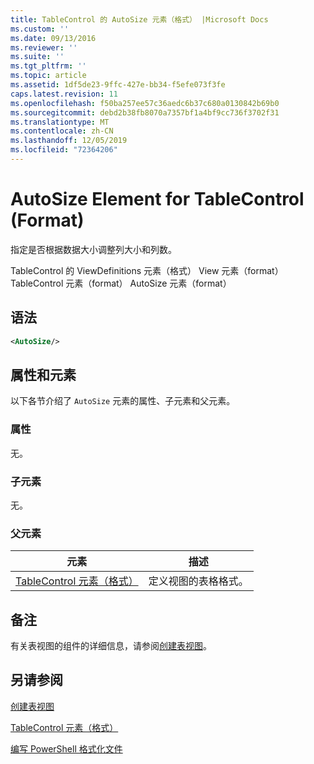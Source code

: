```yaml
---
title: TableControl 的 AutoSize 元素（格式） |Microsoft Docs
ms.custom: ''
ms.date: 09/13/2016
ms.reviewer: ''
ms.suite: ''
ms.tgt_pltfrm: ''
ms.topic: article
ms.assetid: 1df5de23-9ffc-427e-bb34-f5efe073f3fe
caps.latest.revision: 11
ms.openlocfilehash: f50ba257ee57c36aedc6b37c680a0130842b69b0
ms.sourcegitcommit: debd2b38fb8070a7357bf1a4bf9cc736f3702f31
ms.translationtype: MT
ms.contentlocale: zh-CN
ms.lasthandoff: 12/05/2019
ms.locfileid: "72364206"
---
```

# <a name="autosize-element-for-tablecontrol-format"></a>AutoSize Element for TableControl (Format)

指定是否根据数据大小调整列大小和列数。

TableControl 的 ViewDefinitions 元素（格式） View 元素（format） TableControl 元素（format） AutoSize 元素（format）

## <a name="syntax"></a>语法

```xml
<AutoSize/>
```

## <a name="attributes-and-elements"></a>属性和元素

以下各节介绍了 `AutoSize` 元素的属性、子元素和父元素。

### <a name="attributes"></a>属性

无。

### <a name="child-elements"></a>子元素

无。

### <a name="parent-elements"></a>父元素

|元素|描述|
|-------------|-----------------|
|[TableControl 元素（格式）](./tablecontrol-element-format.md)|定义视图的表格格式。|

## <a name="remarks"></a>备注

有关表视图的组件的详细信息，请参阅[创建表视图](./creating-a-table-view.md)。

## <a name="see-also"></a>另请参阅

[创建表视图](./creating-a-table-view.md)

[TableControl 元素（格式）](./tablecontrol-element-format.md)

[编写 PowerShell 格式化文件](./writing-a-powershell-formatting-file.md)
